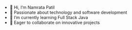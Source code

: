 - 👋 Hi, I’m Namrata Patil
- 💼 Passionate about technology and software development
- 🌱 I’m currently learning Full Stack Java
- 🚀 Eager to collaborate on innovative projects

